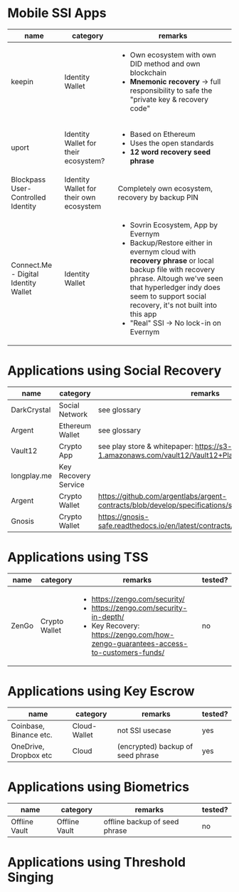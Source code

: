 # Mobile SSI Apps
| name | category | remarks |
|---|---|---|
|keepin|Identity Wallet|<ul><li>Own ecosystem with own DID method and own blockchain</li><li>**Mnemonic recovery** -> full responsibility to safe the "private key & recovery code"</li></ul>|
|uport|Identity Wallet for their ecosystem?|<ul><li>Based on Ethereum</li><li>Uses the open standards</li><li>**12 word recovery seed phrase**</li></ul>|
|Blockpass User-Controlled Identity|Identity Wallet for their own ecosystem|Completely own ecosystem, recovery by backup PIN|
|Connect.Me - Digital Identity Wallet|Identity Wallet|<ul><li>Sovrin Ecosystem, App by Evernym</li><li>Backup/Restore either in evernym cloud with **recovery phrase** or local backup file with recovery phrase. Altough we've seen that hyperledger indy does seem to support social recovery, it's not built into this app</li><li>"Real" SSI -> No lock-in on Evernym</li></ul>|

# Applications using Social Recovery
| name | category | remarks | tested? |
|---|---|---|---|
|DarkCrystal|Social Network| see glossary|no|
|Argent|Ethereum Wallet|see glossary|no|
|Vault12|Crypto App|see play store & whitepaper: https://s3-us-west-1.amazonaws.com/vault12/Vault12+Platform+White+Paper.pdf |open|
|longplay.me|Key Recovery Service| |no|
|Argent|Crypto Wallet|https://github.com/argentlabs/argent-contracts/blob/develop/specifications/specifications.pdf |no|
|Gnosis|Crypto Wallet|https://gnosis-safe.readthedocs.io/en/latest/contracts/architecture.html |no|

# Applications using TSS
| name | category | remarks | tested? |
|---|---|---|---|
|ZenGo|Crypto Wallet| <ul><li>https://zengo.com/security/</li><li>https://zengo.com/security-in-depth/</li><li>Key Recovery: https://zengo.com/how-zengo-guarantees-access-to-customers-funds/</li></ul>|no|

# Applications using Key Escrow
| name | category | remarks | tested? |
|---|---|---|---|
|Coinbase, Binance etc. | Cloud-Wallet |not SSI usecase |yes|
|OneDrive, Dropbox etc | Cloud |(encrypted) backup of seed phrase |yes|

# Applications using Biometrics
| name | category | remarks | tested? |
|---|---|---|---|
|Offline Vault | Offline Vault |offline backup of seed phrase |no|
# Applications using Threshold Singing

